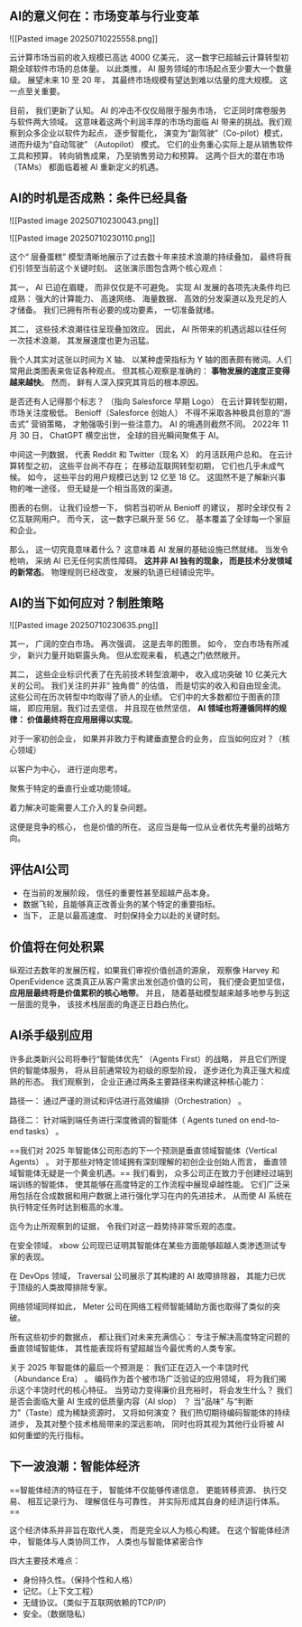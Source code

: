 
## AI的意义何在：市场变革与行业变革

![[Pasted image 20250710225558.png]]

云计算市场当前的收入规模已高达 4000 亿美元， 这一数字已超越云计算转型初期全球软件市场的总体量。 以此类推， AI 服务领域的市场起点至少要大一个数量级。 展望未来 10 至 20 年， 其最终市场规模有望达到难以估量的庞大规模。 这一点至关重要。

目前， 我们更新了认知。 AI 的冲击不仅仅局限于服务市场， 它正同时席卷服务与软件两大领域。 这意味着这两个利润丰厚的市场均面临 AI 带来的挑战。我们观察到众多企业以软件为起点， 逐步智能化， 演变为“副驾驶”（Co-pilot）模式， 进而升级为“自动驾驶” （Autopilot） 模式。 它们的业务重心实际上是从销售软件工具和预算， 转向销售成果， 乃至销售劳动力和预算。 这两个巨大的潜在市场（TAMs） 都面临着被 AI 重新定义的机遇。

## AI的时机是否成熟：条件已经具备

![[Pasted image 20250710230043.png]]

![[Pasted image 20250710230110.png]]

这个“ 层叠蛋糕” 模型清晰地展示了过去数十年来技术浪潮的持续叠加， 最终将我们引领至当前这个关键时刻。 这张演示图包含两个核心观点：

其一， AI 已迫在眉睫， 而非仅仅是不可避免。 实现 AI 发展的各项先决条件均已成熟： 强大的计算能力、 高速网络、 海量数据、 高效的分发渠道以及充足的人才储备。 我们已拥有所有必要的成功要素， 一切准备就绪。

其二， 这些技术浪潮往往呈现叠加效应。 因此， AI 所带来的机遇远超以往任何一次技术浪潮， 其发展速度也更为迅猛。

我个人其实对这张以时间为 X 轴、 以某种虚荣指标为 Y 轴的图表颇有微词。人们常用此类图表来佐证各种观点。 但其核心观察是准确的： **事物发展的速度正变得越来越快**。 然而， 鲜有人深入探究其背后的根本原因。

是否还有人记得那个标志？ （指向 Salesforce 早期 Logo） 在云计算转型初期， 市场关注度极低。 Benioff（Salesforce 创始人） 不得不采取各种极具创意的“游击式” 营销策略， 才勉强吸引到一些注意力。 AI 的境遇则截然不同。 2022年 11 月 30 日， ChatGPT 横空出世， 全球的目光瞬间聚焦于 AI。

中间这一列数据， 代表 Reddit 和 Twitter（现名 X） 的月活跃用户总和。 在云计算转型之初， 这些平台尚不存在； 在移动互联网转型初期， 它们也几乎未成气候。 如今， 这些平台的用户规模已达到 12 亿至 18 亿。 这固然不是了解新兴事物的唯一途径， 但无疑是一个相当高效的渠道。

图表的右侧， 让我们设想一下， 倘若当初听从 Benioff 的建议， 那时全球仅有 2 亿互联网用户。 而今天， 这一数字已飙升至 56 亿， 基本覆盖了全球每一个家庭和企业。

那么， 这一切究竟意味着什么？ 这意味着 AI 发展的基础设施已然就绪。 当发令枪响， 采纳 AI 已无任何实质性障碍。 **这并非 AI 独有的现象， 而是技术分发领域的新常态**。 物理规则已经改变， 发展的轨道已经铺设完毕。

## AI的当下如何应对？制胜策略

![[Pasted image 20250710230635.png]]

其一， 广阔的空白市场。 再次强调， 这是去年的图景。 如今， 空白市场有所减少， 新兴力量开始崭露头角。 但从宏观来看， 机遇之门依然敞开。

其二， 这些企业标识代表了在先前技术转型浪潮中， 收入成功突破 10 亿美元大关的公司。 我们关注的并非“ 独角兽” 的估值， 而是切实的收入和自由现金流。 这些公司在历次转型中均取得了骄人的业绩。 它们中的大多数都位于图表的顶端， 即应用层。我们过去坚信， 并且现在依然坚信， **AI 领域也将遵循同样的规律： 价值最终将在应用层得以实现**。

对于一家初创企业， 如果并非致力于构建垂直整合的业务， 应当如何应对？（核心领域）

以客户为中心， 进行逆向思考。

聚焦于特定的垂直行业或功能领域。

着力解决可能需要人工介入的复杂问题。

这便是竞争的核心， 也是价值的所在。 这应当是每一位从业者优先考量的战略方向。

## 评估AI公司

- 在当前的发展阶段， 信任的重要性甚至超越产品本身。
- 数据飞轮，且能够真正改善业务的某个特定的重要指标。
- 当下， 正是以最高速度、 时刻保持全力以赴的关键时刻。

## 价值将在何处积累

纵观过去数年的发展历程，如果我们审视价值创造的源泉， 观察像 Harvey 和 OpenEvidence 这类真正从客户需求出发创造价值的公司， 我们便会更加坚信， **应用层最终将是价值累积的核心地带**。 并且， 随着基础模型越来越多地参与到这一层面的竞争， 该技术栈层面的角逐正日趋白热化。

## AI杀手级别应用

许多此类新兴公司将奉行“智能体优先” （Agents First）的战略， 并且它们所提供的智能体服务， 将从目前通常较为初级的原型阶段， 逐步进化为真正强大和成熟的形态。 我们观察到， 企业正通过两条主要路径来构建这种核心能力：

路径一： 通过严谨的测试和评估进行高效编排（Orchestration） 。

路径二： 针对端到端任务进行深度微调的智能体（ Agents tuned on end-to-end tasks） 。

==我们对 2025 年智能体公司形态的下一个预测是垂直领域智能体（Vertical Agents） 。 对于那些对特定领域拥有深刻理解的初创企业创始人而言， 垂直领域智能体无疑是一个黄金机遇。== 我们看到， 众多公司正在致力于创建经过端到端训练的智能体， 使其能够在高度特定的工作流程中展现卓越性能。 它们广泛采用包括在合成数据和用户数据上进行强化学习在内的先进技术， 从而使 AI 系统在执行特定任务时达到极高的水准。

迄今为止所观察到的证据， 令我们对这一趋势持非常乐观的态度。

在安全领域， xbow 公司现已证明其智能体在某些方面能够超越人类渗透测试专家的表现。

在 DevOps 领域， Traversal 公司展示了其构建的 AI 故障排除器， 其能力已优于顶级的人类故障排除专家。

网络领域同样如此， Meter 公司在网络工程师智能辅助方面也取得了类似的突破。

所有这些初步的数据点， 都让我们对未来充满信心： 专注于解决高度特定问题的垂直领域智能体， 其性能表现将有望超越当今最优秀的人类专家。

关于 2025 年智能体的最后一个预测是： 我们正在迈入一个丰饶时代（Abundance Era） 。 编码作为首个被市场广泛验证的应用领域， 将为我们揭示这个丰饶时代的核心特征。 当劳动力变得廉价且充裕时， 将会发生什么？ 我们是否会面临大量 AI 生成的低质量内容（AI slop） ？ 当“品味” 与“判断力”（Taste）成为稀缺资源时， 又将如何演变？ 我们热切期待编码智能体的持续进步， 及其对整个技术格局带来的深远影响， 同时也将其视为其他行业将被 AI 如何重塑的先行指标。

## 下一波浪潮：智能体经济

==智能体经济的特征在于， 智能体不仅能够传递信息， 更能转移资源、 执行交易、 相互记录行为、 理解信任与可靠性， 并实际形成其自身的经济运行体系。==

这个经济体系并非旨在取代人类， 而是完全以人为核心构建。 在这个智能体经济中， 智能体与人类协同工作， 人类也与智能体紧密合作

四大主要技术难点：

- 身份持久性。（保持个性和人格）
- 记忆。（上下文工程）
- 无缝协议。（类似于互联网依赖的TCP/IP）
- 安全。（数据隐私）

